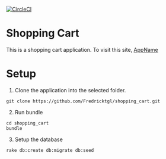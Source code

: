 [![CircleCI](https://circleci.com/gh/Fredricktgl/shopping_cart/tree/master.svg?style=svg)](https://circleci.com/gh/Fredricktgl/shopping_cart/tree/master)

# Shopping Cart

This is a shopping cart application. To visit this site, [AppName](https://ac-shopping-cart.herokuapp.com)

# Setup

1. Clone the application into the selected folder.
```
git clone https://github.com/Fredricktgl/shopping_cart.git
```

2. Run bundle 
```
cd shopping_cart
bundle
```

3. Setup the database
```
rake db:create db:migrate db:seed
```